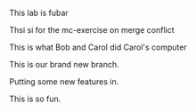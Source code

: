 This lab is fubar

Thsi si for the mc-exercise on merge conflict

This is what Bob and Carol did Carol's computer

This is our brand new branch.

Putting some new features in. 

This is so fun. 